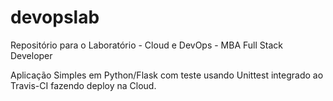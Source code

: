 # devopslab
Repositório para o Laboratório - Cloud e DevOps - MBA Full Stack Developer

Aplicação Simples em Python/Flask com teste usando Unittest integrado ao Travis-CI fazendo deploy na Cloud.